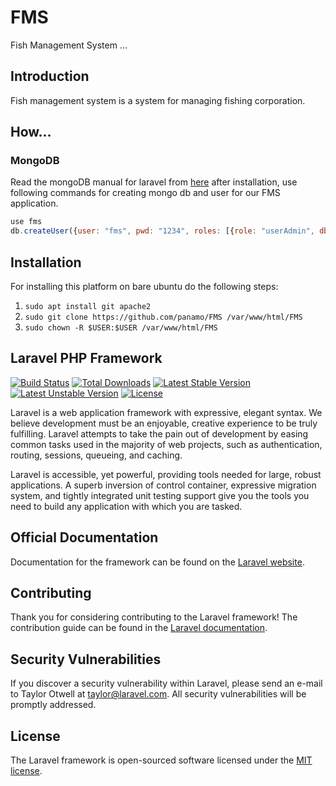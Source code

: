# FMS
Fish Management System ...
## Introduction
Fish management system is a system for managing fishing corporation.
## How...
### MongoDB
Read the mongoDB manual for laravel from [here](https://github.com/jenssegers/laravel-mongodb)
after installation, use following commands
for creating mongo db and user for our FMS
application.
```javascript
use fms
db.createUser({user: "fms", pwd: "1234", roles: [{role: "userAdmin", db: "fms"}]})
```
## Installation
For installing this platform on bare ubuntu
do the following steps:

1. `sudo apt install git apache2`
2. `sudo git clone https://github.com/panamo/FMS /var/www/html/FMS`
3. `sudo chown -R $USER:$USER /var/www/html/FMS`

## Laravel PHP Framework

[![Build Status](https://travis-ci.org/laravel/framework.svg)](https://travis-ci.org/laravel/framework)
[![Total Downloads](https://poser.pugx.org/laravel/framework/d/total.svg)](https://packagist.org/packages/laravel/framework)
[![Latest Stable Version](https://poser.pugx.org/laravel/framework/v/stable.svg)](https://packagist.org/packages/laravel/framework)
[![Latest Unstable Version](https://poser.pugx.org/laravel/framework/v/unstable.svg)](https://packagist.org/packages/laravel/framework)
[![License](https://poser.pugx.org/laravel/framework/license.svg)](https://packagist.org/packages/laravel/framework)

Laravel is a web application framework with expressive, elegant syntax. We believe development must be an enjoyable, creative experience to be truly fulfilling. Laravel attempts to take the pain out of development by easing common tasks used in the majority of web projects, such as authentication, routing, sessions, queueing, and caching.

Laravel is accessible, yet powerful, providing tools needed for large, robust applications. A superb inversion of control container, expressive migration system, and tightly integrated unit testing support give you the tools you need to build any application with which you are tasked.

## Official Documentation

Documentation for the framework can be found on the [Laravel website](http://laravel.com/docs).

## Contributing

Thank you for considering contributing to the Laravel framework! The contribution guide can be found in the [Laravel documentation](http://laravel.com/docs/contributions).

## Security Vulnerabilities

If you discover a security vulnerability within Laravel, please send an e-mail to Taylor Otwell at taylor@laravel.com. All security vulnerabilities will be promptly addressed.

## License

The Laravel framework is open-sourced software licensed under the [MIT license](http://opensource.org/licenses/MIT).
